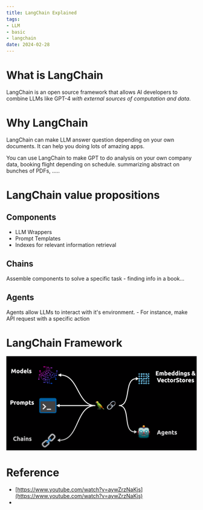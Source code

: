 ```yaml
---
title: LangChain Explained
tags:
- LLM
- basic
- langchain
date: 2024-02-28
---
```


# What is LangChain

LangChain is an open source framework that allows AI developers to combine LLMs like GPT-4 *with external sources of computation and data*.

# Why LangChain

LangChain can make LLM answer question depending on your own documents. It can help you doing lots of amazing apps.

You can use LangChain to make GPT to do analysis on your own company data, booking flight depending on schedule. summarizing abstract on bunches of PDFs, .….

# LangChain value propositions

## Components

* LLM Wrappers
* Prompt Templates
* Indexes for relevant information retrieval

## Chains

Assemble components to solve a specific task - finding info in a book...

## Agents

Agents allow LLMs to interact with it's environment. -  For instance, make API request with a specific action

# LangChain Framework

![](computer_sci/deep_learning_and_machine_learning/LLM/langchain/attachments/Pasted%20image%2020230627154149.png)



# Reference

* [https://www.youtube.com/watch?v=aywZrzNaKjs](https://www.youtube.com/watch?v=aywZrzNaKjs)
* 